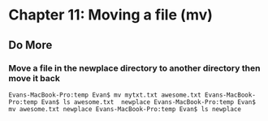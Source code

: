 
# Chapter 11: Moving a file (mv)

## Do More

### Move a file in the newplace directory to another directory then move it back

  `Evans-MacBook-Pro:temp Evan$ mv mytxt.txt awesome.txt
   Evans-MacBook-Pro:temp Evan$ ls
   awesome.txt	newplace
   Evans-MacBook-Pro:temp Evan$ mv awesome.txt newplace
   Evans-MacBook-Pro:temp Evan$ ls
   newplace`
     
